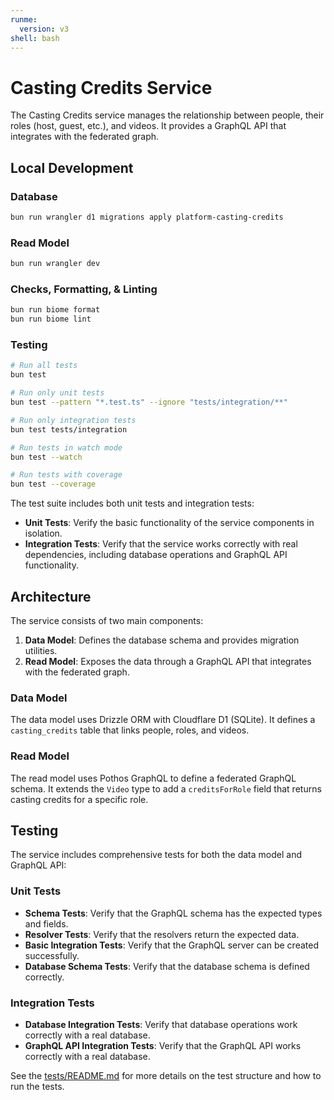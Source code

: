 ```yaml
---
runme:
  version: v3
shell: bash
---
```


# Casting Credits Service

The Casting Credits service manages the relationship between people, their roles (host, guest, etc.), and videos. It provides a GraphQL API that integrates with the federated graph.

## Local Development

### Database

```sh {"background":"true","name":"dev-db"}
bun run wrangler d1 migrations apply platform-casting-credits
```

### Read Model

```sh {"name":"read-model"}
bun run wrangler dev
```

### Checks, Formatting, & Linting

```sh {"name":"check"}
bun run biome format
bun run biome lint
```

### Testing

```sh {"name":"test"}
# Run all tests
bun test

# Run only unit tests
bun test --pattern "*.test.ts" --ignore "tests/integration/**"

# Run only integration tests
bun test tests/integration

# Run tests in watch mode
bun test --watch

# Run tests with coverage
bun test --coverage
```

The test suite includes both unit tests and integration tests:

- **Unit Tests**: Verify the basic functionality of the service components in isolation.
- **Integration Tests**: Verify that the service works correctly with real dependencies, including database operations and GraphQL API functionality.

## Architecture

The service consists of two main components:

1. **Data Model**: Defines the database schema and provides migration utilities.
2. **Read Model**: Exposes the data through a GraphQL API that integrates with the federated graph.

### Data Model

The data model uses Drizzle ORM with Cloudflare D1 (SQLite). It defines a `casting_credits` table that links people, roles, and videos.

### Read Model

The read model uses Pothos GraphQL to define a federated GraphQL schema. It extends the `Video` type to add a `creditsForRole` field that returns casting credits for a specific role.

## Testing

The service includes comprehensive tests for both the data model and GraphQL API:

### Unit Tests

- **Schema Tests**: Verify that the GraphQL schema has the expected types and fields.
- **Resolver Tests**: Verify that the resolvers return the expected data.
- **Basic Integration Tests**: Verify that the GraphQL server can be created successfully.
- **Database Schema Tests**: Verify that the database schema is defined correctly.

### Integration Tests

- **Database Integration Tests**: Verify that database operations work correctly with a real database.
- **GraphQL API Integration Tests**: Verify that the GraphQL API works correctly with a real database.

See the [tests/README.md](./tests/README.md) for more details on the test structure and how to run the tests.
